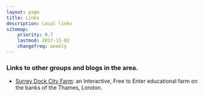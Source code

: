 ```yaml
---
layout: page
title: Links
description: Local links
sitemap:
    priority: 0.7
    lastmod: 2017-11-02
    changefreq: weekly
---
```


### Links to other groups and blogs in the area. 

- <a href="http://www.surreydocksfarm.org.uk/" target="_blank">Surrey Dock City Farm</a>: an Interactive, Free to Enter educational farm on the banks of the Thames, London.